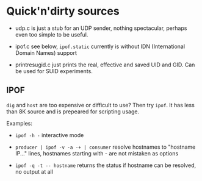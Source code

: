 Quick'n'dirty sources
=====================

- udp.c is just a stub for an UDP sender, nothing spectacular, perhaps even too simple to be useful.

- ipof.c see below, `ipof.static` currently is without IDN (International Domain Names) support

- printresugid.c just prints the real, effective and saved UID and GID.  Can be used for SUID experiments.


IPOF
----

`dig` and `host` are too expensive or difficult to use?  Then try `ipof`.  It has less than 8K source and is prepeared for scripting usage.

Examples:

- `ipof -h -` interactive mode

- `producer | ipof -v -a -+ | consumer` resolve hostnames to "hostname IP..." lines, hostnames starting with - are not mistaken as options

- `ipof -q -t -- hostname` returns the status if hostname can be resolved, no output at all

